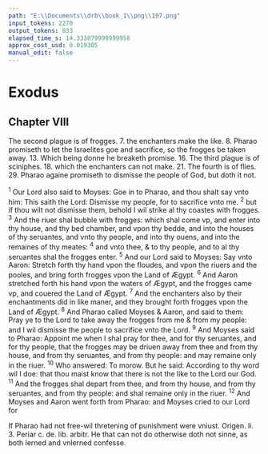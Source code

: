 ```yaml
---
path: "E:\\Documents\\drb\\book_1\\png\\197.png"
input_tokens: 2270
output_tokens: 833
elapsed_time_s: 14.333079999999958
approx_cost_usd: 0.019305
manual_edit: false
---
```

# Exodus

## Chapter VIII

The second plague is of frogges. 7. the enchanters make the like. 8. Pharao promiseth to let the Israelites goe and sacrifice, so the frogges be taken away. 13. Which being donne he breaketh promise. 16. The third plague is of sciniphes. 18. which the enchanters can not make. 21. The fourth is of flies. 29. Pharao againe promiseth to dismisse the people of God, but doth it not.

<sup>1</sup> Our Lord also said to Moyses: Goe in to Pharao, and thou shalt say vnto him: This saith the Lord: Dismisse my people, for to sacrifice vnto me. <sup>2</sup> but if thou wilt not dismisse them, behold I wil strike al thy coastes with frogges. <sup>3</sup> And the riuer shal bubble with frogges: which shal come vp, and enter into thy house, and thy bed chamber, and vpon thy bedde, and into the houses of thy seruantes, and vnto thy people, and into thy ouens, and into the remaines of thy meates: <sup>4</sup> and vnto thee, & to thy people, and to al thy seruantes shal the frogges enter. <sup>5</sup> And our Lord said to Moyses: Say vnto Aaron: Stretch forth thy hand vpon the floudes, and vpon the riuers and the pooles, and bring forth frogges vpon the Land of Ægypt. <sup>6</sup> And Aaron stretched forth his hand vpon the waters of Ægypt, and the frogges came vp, and couered the Land of Ægypt. <sup>7</sup> And the enchanters also by their enchantments did in like maner, and they brought forth frogges vpon the Land of Ægypt. <sup>8</sup> And Pharao called Moyses & Aaron, and said to them: Pray ye to the Lord to take away the frogges from me & from my people: and I wil dismisse the people to sacrifice vnto the Lord. <sup>9</sup> And Moyses said to Pharao: Appoint me when I shal pray for thee, and for thy seruantes, and for thy people, that the frogges may be driuen away from thee and from thy house, and from thy seruantes, and from thy people: and may remaine only in the riuer. <sup>10</sup> Who answered: To morow. But he said: According to thy word wil I doe: that thou maist know that there is not the like to the Lord our God. <sup>11</sup> And the frogges shal depart from thee, and from thy house, and from thy seruantes, and from thy people: and shal remaine only in the riuer. <sup>12</sup> And Moyses and Aaron went forth from Pharao: and Moyses cried to our Lord for

<aside>If Pharao had not free-wil thretening of punishment were vniust. Origen. li. 3. Periar c. de. lib. arbitr. He that can not do otherwise doth not sinne, as both lerned and vnlerned confesse.</aside>

[^1]: The Enchanters could bring more frogges, but not take these away.

[^2]: Aug. de vera Relig. c. 14.